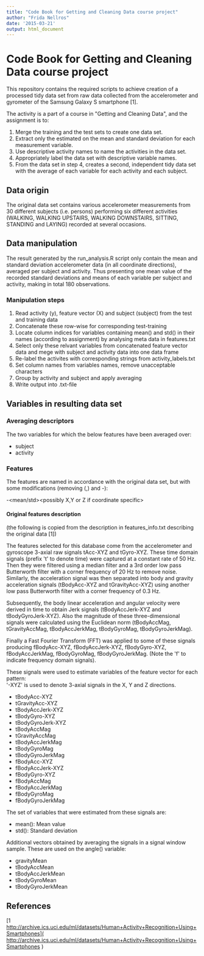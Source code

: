 ```yaml
---
title: "Code Book for Getting and Cleaning Data course project"
author: "Frida Nellros"
date: '2015-03-21'
output: html_document
---
```


# Code Book for Getting and Cleaning Data course project

This repository contains the required scripts to achieve creation of a processed
tidy data set from raw data collected from the accelerometer and gyrometer of 
the Samsung Galaxy S smartphone [1]. 

The activity is a part of a course in "Getting and Cleaning Data", and the
assignment is to: 

1. Merge the training and the test sets to create one data set.
2. Extract only the estimated on the mean and standard deviation for each measurement variable.
3. Use descriptive activity names to name the activities in the data set.
4. Appropriately label the data set with descriptive variable names. 
5. From the data set in step 4, creates a second, independent tidy data set with the average of each variable for each activity and each subject.

## Data origin

The original data set contains various accelerometer measurements from 30 
different subjects (i.e. persons) performing six different activities (WALKING, 
WALKING UPSTAIRS, WALKING DOWNSTAIRS, SITTING, STANDING and LAYING) recorded at 
several occasions. 

## Data manipulation

The result generated by the run_analysis.R script only contain the mean and 
standard deviation accelerometer data (in all coordinate directions), averaged 
per subject and activity. Thus presenting one mean value of the recorded 
standard  deviations and means of each variable per subject and activity, making 
in total 180 observations.

### Manipulation steps

1. Read activity (y), feature vector (X) and subject (subject) from the test and training data
2. Concatenate these row-wise for corresponding test-training
3. Locate column indices for variables containing mean() and std() in their names (according to assignment) by analysing meta data in features.txt
4. Select only these relvant variables from concatenated feature vector data and mege with subject and activity data into one data frame
5. Re-label the activites with corresponding strings from activity_labels.txt
6. Set column names from variables names, remove unacceptable characters
7. Group by activity and subject and apply averaging
8. Write output into .txt-file

## Variables in resulting data set 

### Averaging descriptors
The two variables for which the below features have been averaged over:
- subject
- activity

### Features

The features are named in accordance with the original data set, but with some
modifications (removing (,) and -):

<feautre>-<mean/std><possibly X,Y or Z if coordinate specific>

#### Original features description

(the following is copied from the description in features_info.txt describing the original data [1])

The features selected for this database come from the accelerometer and gyroscope 3-axial raw signals tAcc-XYZ and tGyro-XYZ. These time domain signals (prefix 't' to denote time) were captured at a constant rate of 50 Hz. Then they were filtered using a median filter and a 3rd order low pass Butterworth filter with a corner frequency of 20 Hz to remove noise. Similarly, the acceleration signal was then separated into body and gravity acceleration signals (tBodyAcc-XYZ and tGravityAcc-XYZ) using another low pass Butterworth filter with a corner frequency of 0.3 Hz. 

Subsequently, the body linear acceleration and angular velocity were derived in time to obtain Jerk signals (tBodyAccJerk-XYZ and tBodyGyroJerk-XYZ). Also the magnitude of these three-dimensional signals were calculated using the Euclidean norm (tBodyAccMag, tGravityAccMag, tBodyAccJerkMag, tBodyGyroMag, tBodyGyroJerkMag). 

Finally a Fast Fourier Transform (FFT) was applied to some of these signals producing fBodyAcc-XYZ, fBodyAccJerk-XYZ, fBodyGyro-XYZ, fBodyAccJerkMag, fBodyGyroMag, fBodyGyroJerkMag. (Note the 'f' to indicate frequency domain signals). 

These signals were used to estimate variables of the feature vector for each pattern:  
'-XYZ' is used to denote 3-axial signals in the X, Y and Z directions.

- tBodyAcc-XYZ
- tGravityAcc-XYZ
- tBodyAccJerk-XYZ
- tBodyGyro-XYZ
- tBodyGyroJerk-XYZ
- tBodyAccMag
- tGravityAccMag
- tBodyAccJerkMag
- tBodyGyroMag
- tBodyGyroJerkMag
- fBodyAcc-XYZ
- fBodyAccJerk-XYZ
- fBodyGyro-XYZ
- fBodyAccMag
- fBodyAccJerkMag
- fBodyGyroMag
- fBodyGyroJerkMag

The set of variables that were estimated from these signals are: 

- mean(): Mean value
- std(): Standard deviation

Additional vectors obtained by averaging the signals in a signal window sample. These are used on the angle() variable:

- gravityMean
- tBodyAccMean
- tBodyAccJerkMean
- tBodyGyroMean
- tBodyGyroJerkMean

## References
[1 http://archive.ics.uci.edu/ml/datasets/Human+Activity+Recognition+Using+Smartphones]( http://archive.ics.uci.edu/ml/datasets/Human+Activity+Recognition+Using+Smartphones )

